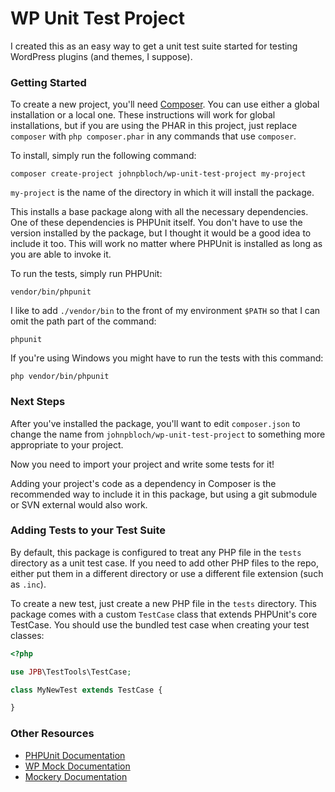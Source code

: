 # WP Unit Test Project

I created this as an easy way to get a unit test suite started for testing WordPress plugins (and themes, I suppose).

### Getting Started

To create a new project, you'll need [Composer](http://getcomposer.org/). You can use either a global installation or a local one. These instructions will work for global installations, but if you are using the PHAR in this project, just replace `composer` with `php composer.phar` in any commands that use `composer`.

To install, simply run the following command:

```
composer create-project johnpbloch/wp-unit-test-project my-project
```

`my-project` is the name of the directory in which it will install the package.

This installs a base package along with all the necessary dependencies. One of these dependencies is PHPUnit itself. You don't have to use the version installed by the package, but I thought it would be a good idea to include it too. This will work no matter where PHPUnit is installed as long as you are able to invoke it.

To run the tests, simply run PHPUnit:

```
vendor/bin/phpunit
```

I like to add `./vendor/bin` to the front of my environment `$PATH` so that I can omit the path part of the command:

```
phpunit
```

If you're using Windows you might have to run the tests with this command:

```
php vendor/bin/phpunit
```

### Next Steps

After you've installed the package, you'll want to edit `composer.json` to change the name from `johnpbloch/wp-unit-test-project` to something more appropriate to your project.

Now you need to import your project and write some tests for it!

Adding your project's code as a dependency in Composer is the recommended way to include it in this package, but using a git submodule or SVN external would also work.

### Adding Tests to your Test Suite

By default, this package is configured to treat any PHP file in the `tests` directory as a unit test case. If you need to add other PHP files to the repo, either put them in a different directory or use a different file extension (such as `.inc`).

To create a new test, just create a new PHP file in the `tests` directory. This package comes with a custom `TestCase` class that extends PHPUnit's core TestCase. You should use the bundled test case when creating your test classes:

```php
<?php

use JPB\TestTools\TestCase;

class MyNewTest extends TestCase {

}
```

### Other Resources

* [PHPUnit Documentation](http://phpunit.de/manual/current/en/)
* [WP Mock Documentation](https://github.com/10up/wp_mock#use)
* [Mockery Documentation](https://github.com/padraic/mockery#simple-example)
